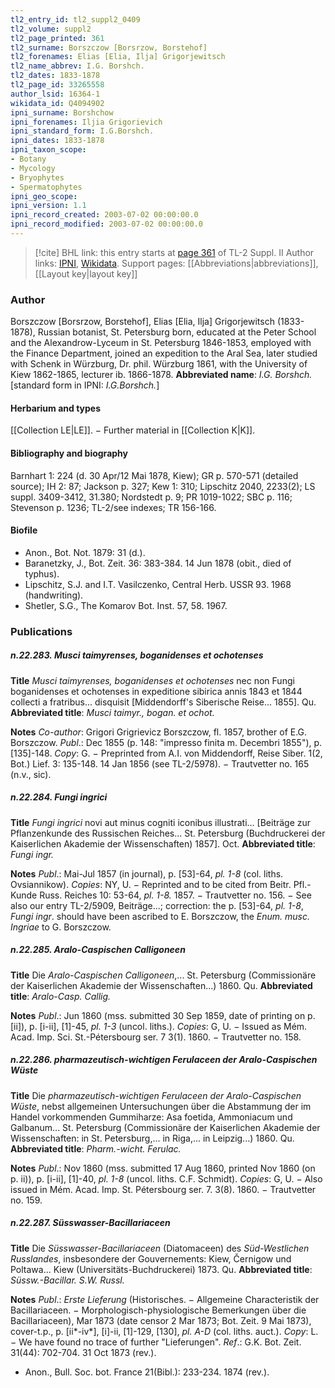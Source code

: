 ```yaml
---
tl2_entry_id: tl2_suppl2_0409
tl2_volume: suppl2
tl2_page_printed: 361
tl2_surname: Borszczow [Borsrzow, Borstehof]
tl2_forenames: Elias [Elia, Ilja] Grigorjewitsch
tl2_name_abbrev: I.G. Borshch.
tl2_dates: 1833-1878
tl2_page_id: 33265558
author_lsid: 16364-1
wikidata_id: Q4094902
ipni_surname: Borshchow
ipni_forenames: Iljia Grigorievich
ipni_standard_form: I.G.Borshch.
ipni_dates: 1833-1878
ipni_taxon_scope: 
- Botany
- Mycology
- Bryophytes
- Spermatophytes
ipni_geo_scope: 
ipni_version: 1.1
ipni_record_created: 2003-07-02 00:00:00.0
ipni_record_modified: 2003-07-02 00:00:00.0
---
```


> [!cite] BHL link: this entry starts at [page 361](https://www.biodiversitylibrary.org/page/33265558) of TL-2 Suppl. II
> Author links: [IPNI](https://www.ipni.org/a/16364-1), [Wikidata](https://www.wikidata.org/wiki/Q4094902). Support pages: [[Abbreviations|abbreviations]], [[Layout key|layout key]]

### Author

Borszczow \[Borsrzow, Borstehof\], Elias \[Elia, Ilja\] Grigorjewitsch (1833-1878), Russian botanist, St. Petersburg born, educated at the Peter School and the Alexandrow-Lyceum in St. Petersburg 1846-1853, employed with the Finance Department, joined an expedition to the Aral Sea, later studied with Schenk in Würzburg, Dr. phil. Würzburg 1861, with the University of Kiew 1862-1865, lecturer ib. 1866-1878. 
**Abbreviated name**: *I.G. Borshch.* \[standard form in IPNI: *I.G.Borshch.*\]

#### Herbarium and types

[[Collection LE|LE]]. − Further material in [[Collection K|K]].

#### Bibliography and biography

Barnhart 1: 224 (d. 30 Apr/12 Mai 1878, Kiew); GR p. 570-571 (detailed source); IH 2: 87; Jackson p. 327; Kew 1: 310; Lipschitz 2040, 2233(2); LS suppl. 3409-3412, 31.380; Nordstedt p. 9; PR 1019-1022; SBC p. 116; Stevenson p. 1236; TL-2/see indexes; TR 156-166.

#### Biofile

- Anon., Bot. Not. 1879: 31 (d.).
- Baranetzky, J., Bot. Zeit. 36: 383-384. 14 Jun 1878 (obit., died of typhus).
- Lipschitz, S.J. and I.T. Vasilczenko, Central Herb. USSR 93. 1968 (handwriting).
- Shetler, S.G., The Komarov Bot. Inst. 57, 58. 1967.

### Publications

##### n.22.283. Musci taimyrenses, boganidenses et ochotenses

**Title**
*Musci taimyrenses, boganidenses et ochotenses* nec non Fungi boganidenses et ochotenses in expeditione sibirica annis 1843 et 1844 collecti a fratribus... disquisit \[Middendorff's Siberische Reise... 1855\]. Qu.
**Abbreviated title**: *Musci taimyr., bogan. et ochot.*

**Notes**
*Co-author*: Grigori Grigrievicz Borszczow, fl. 1857, brother of E.G. Borszczow.
*Publ*.: Dec 1855 (p. 148: "impresso finita m. Decembri 1855"), p. \[135\]-148. *Copy*: G. − Preprinted from A.I. von Middendorff, Reise Siber. 1(2, Bot.) Lief. 3: 135-148. 14 Jan 1856 (see TL-2/5978). − Trautvetter no. 165 (n.v., sic).

##### n.22.284. Fungi ingrici

**Title**
*Fungi ingrici* novi aut minus cogniti iconibus illustrati... \[Beiträge zur Pflanzenkunde des Russischen Reiches... St. Petersburg (Buchdruckerei der Kaiserlichen Akademie der Wissenschaften) 1857\]. Oct.
**Abbreviated title**: *Fungi ingr.*

**Notes**
*Publ*.: Mai-Jul 1857 (in journal), p. \[53\]-64, *pl. 1-8* (col. liths. Ovsiannikow). *Copies*: NY, U. − Reprinted and to be cited from Beitr. Pfl.-Kunde Russ. Reiches 10: 53-64, *pl. 1-8.* 1857. − Trautvetter no. 156. − See also our entry TL-2/5909, Beiträge...; correction: the p. \[53\]-64, *pl. 1-8*, *Fungi ingr*. should have been ascribed to E. Borszczow, the *Enum. musc. Ingriae* to G. Borszczow.

##### n.22.285. Aralo-Caspischen Calligoneen

**Title**
Die *Aralo-Caspischen Calligoneen*,... St. Petersburg (Commissionäre der Kaiserlichen Akademie der Wissenschaften...) 1860. Qu.
**Abbreviated title**: *Aralo-Casp. Callig.*

**Notes**
*Publ*.: Jun 1860 (mss. submitted 30 Sep 1859, date of printing on p. \[ii\]), p. \[i-ii\], \[1\]-45, *pl. 1-3* (uncol. liths.). *Copies*: G, U. − Issued as Mém. Acad. Imp. Sci. St.-Pétersbourg ser. 7 3(1). 1860. − Trautvetter no. 158.

##### n.22.286. pharmazeutisch-wichtigen Ferulaceen der Aralo-Caspischen Wüste

**Title**
Die *pharmazeutisch-wichtigen Ferulaceen der Aralo-Caspischen Wüste*, nebst allgemeinen Untersuchungen über die Abstammung der im Handel vorkommenden Gummiharze: Asa foetida, Ammoniacum und Galbanum... St. Petersburg (Commissionäre der Kaiserlichen Akademie der Wissenschaften: in St. Petersburg,... in Riga,... in Leipzig...) 1860. Qu.
**Abbreviated title**: *Pharm.-wicht. Ferulac.*

**Notes**
*Publ*.: Nov 1860 (mss. submitted 17 Aug 1860, printed Nov 1860 (on p. ii)), p. \[i-ii\], \[1\]-40, *pl. 1-8* (uncol. liths. C.F. Schmidt). *Copies*: G, U. − Also issued in Mém. Acad. Imp. St. Pétersbourg ser. 7. 3(8). 1860. − Trautvetter no. 159.

##### n.22.287. Süsswasser-Bacillariaceen

**Title**
Die *Süsswasser-Bacillariaceen* (Diatomaceen) des *Süd-Westlichen Russlandes*, insbesondere der Gouvernements: Kiew, Černigow und Poltawa... Kiew (Universitäts-Buchdruckerei) 1873. Qu.
**Abbreviated title**: *Süssw.-Bacillar. S.W. Russl.*

**Notes**
*Publ*.: *Erste Lieferung* (Historisches. − Allgemeine Characteristik der Bacillariaceen. − Morphologisch-physiologische Bemerkungen über die Bacillariaceen), Mar 1873 (date censor 2 Mar 1873; Bot. Zeit. 9 Mai 1873), cover-t.p., p. \[ii\*-iv\*\], \[i\]-ii, \[1\]-129, \[130\], *pl. A-D* (col. liths. auct.). *Copy*: L. − We have found no trace of further "Lieferungen".
*Ref*.: G.K. Bot. Zeit. 31(44): 702-704. 31 Oct 1873 (rev.).
- Anon., Bull. Soc. bot. France 21(Bibl.): 233-234. 1874 (rev.).

